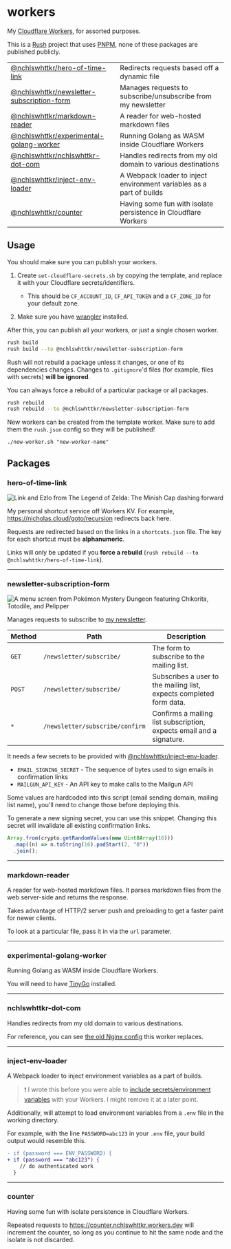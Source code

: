 # workers

My [Cloudflare Workers](https://workers.dev), for assorted purposes.

This is a [Rush](https://rushjs.io) project that uses [PNPM](https://pnpm.js.org/), none of these packages are published publicly.

|                                                                            |                                                                      |
| -------------------------------------------------------------------------- | -------------------------------------------------------------------- |
| [@nchlswhttkr/hero-of-time-link](#hero-of-time-link)                       | Redirects requests based off a dynamic file                          |
| [@nchlswhttkr/newsletter-subscription-form](#newsletter-subscription-form) | Manages requests to subscribe/unsubscribe from my newsletter         |
| [@nchlswhttkr/markdown-reader](#markdown-reader)                           | A reader for web-hosted markdown files                               |
| [@nchlswhttkr/experimental-golang-worker](#experimental-golang-worker)     | Running Golang as WASM inside Cloudflare Workers                     |
| [@nchlswhttkr/nchlswhttkr-dot-com](#nchlswhttkr-dot-com)                   | Handles redirects from my old domain to various destinations         |
| [@nchlswhttkr/inject-env-loader](#inject-env-loader)                       | A Webpack loader to inject environment variables as a part of builds |
| [@nchlswhttkr/counter](#counter)                                           | Having some fun with isolate persistence in Cloudflare Workers       |

## Usage

You should make sure you can publish your workers.

1. Create `set-cloudflare-secrets.sh` by copying the template, and replace it with your Cloudflare secrets/identifiers.

   - This should be `CF_ACCOUNT_ID`, `CF_API_TOKEN` and a `CF_ZONE_ID` for your default zone.

1. Make sure you have [wrangler](https://github.com/cloudflare/wrangler) installed.

After this, you can publish all your workers, or just a single chosen worker.

```sh
rush build
rush build --to @nchlswhttkr/newsletter-subscription-form
```

Rush will not rebuild a package unless it changes, or one of its dependencies changes. Changes to `.gitignore`'d files (for example, files with secrets) **will be ignored**.

You can always force a rebuild of a particular package or all packages.

```sh
rush rebuild
rush rebuild --to @nchlswhttkr/newsletter-subscription-form
```

New workers can be created from the template worker. Make sure to add them the `rush.json` config so they will be published!

```
./new-worker.sh "new-worker-name"
```

## Packages

### hero-of-time-link

![Link and Ezlo from The Legend of Zelda: The Minish Cap dashing forward](https://gamepedia.cursecdn.com/zelda_gamepedia_en/a/af/PegasusBootsTMC.png)

My personal shortcut service off Workers KV. For example, https://nicholas.cloud/goto/recursion redirects back here.

Requests are redirected based on the links in a `shortcuts.json` file. The key for each shortcut must be **alphanumeric**.

Links will only be updated if you **force a rebuild** (`rush rebuild --to @nchlswhttkr/hero-of-time-link`).

---

### newsletter-subscription-form

![A menu screen from Pokémon Mystery Dungeon featuring Chikorita, Totodile, and Pelipper](https://pbs.twimg.com/media/ETYATeyUUAApTGA?format=jpg&name=large)

Manages requests to subscribe to [my newsletter](https://nicholas.cloud/newsletter/).

| Method | Path                            | Description                                                          |
| ------ | ------------------------------- | -------------------------------------------------------------------- |
| `GET`  | `/newsletter/subscribe/`        | The form to subscribe to the mailing list.                           |
| `POST` | `/newsletter/subscribe/`        | Subscribes a user to the mailing list, expects completed form data.  |
| `*`    | `/newsletter/subscribe/confirm` | Confirms a mailing list subscription, expects email and a signature. |

It needs a few secrets to be provided with [@nchlswhttkr/inject-env-loader](#inject-env-loader).

- `EMAIL_SIGNING_SECRET` - The sequence of bytes used to sign emails in confirmation links
- `MAILGUN_API_KEY` - An API key to make calls to the Mailgun API

Some values are hardcoded into this script (email sending domain, mailing list name), you'll need to change those before deploying this.

To generate a new signing secret, you can use this snippet. Changing this secret will invalidate all existing confirmation links.

```js
Array.from(crypto.getRandomValues(new Uint8Array(16)))
  .map((n) => n.toString(16).padStart(2, "0"))
  .join();
```

---

### markdown-reader

A reader for web-hosted markdown files. It parses markdown files from the web server-side and returns the response.

Takes advantage of HTTP/2 server push and preloading to get a faster paint for newer clients.

To look at a particular file, pass it in via the `url` parameter.

---

### experimental-golang-worker

Running Golang as WASM inside Cloudflare Workers.

You will need to have [TinyGo](https://tinygo.org/) installed.

---

### nchlswhttkr-dot-com

Handles redirects from my old domain to various destinations.

For reference, you can see [the old Nginx config](https://gist.github.com/nchlswhttkr/77239b402f2481c01c6e3ffa1a59127a) this worker replaces.

---

### inject-env-loader

A Webpack loader to inject environment variables as a part of builds.

> :exclamation: I wrote this before you were able to [include secrets/environment variables](https://blog.cloudflare.com/workers-secrets-environment/) with your Workers. I might remove it at a later point.

Additionally, will attempt to load environment variables from a `.env` file in the working directory.

For example, with the line `PASSWORD=abc123` in your `.env` file, your build output would resemble this.

```diff
- if (password === ENV_PASSWORD) {
+ if (password === "abc123") {
    // do authenticated work
  }
```

---

### counter

Having some fun with isolate persistence in Cloudflare Workers.

Repeated requests to https://counter.nchlswhttkr.workers.dev will increment the counter, so long as you continue to hit the same node and the isolate is not discarded.
